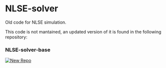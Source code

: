 # NLSE-solver

Old code for NLSE simulation. 

This code is not mantained, an updated version of it is found in the following repository:

### NLSE-solver-base

[![New Repo](https://img.shields.io/badge/GitHub-Visit%20Repo-blue?logo=github)](https://github.com/Luke-N-G/nlse-solver-base)
